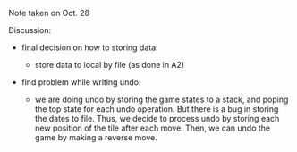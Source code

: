 Note  taken on Oct. 28

Discussion:

* final decision on how to storing data:

  * store data to local by file (as done in A2)

* find problem while writing undo:

  * we are doing undo by storing the game states to a stack, and poping the top state for each undo operation. But there is a bug in storing the dates to file. Thus, we decide to process undo by storing each new position of the tile after each move. Then, we can undo the game by making a reverse move.
